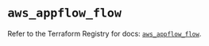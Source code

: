 # `aws_appflow_flow`

Refer to the Terraform Registry for docs: [`aws_appflow_flow`](https://registry.terraform.io/providers/hashicorp/aws/5.39.0/docs/resources/appflow_flow).
